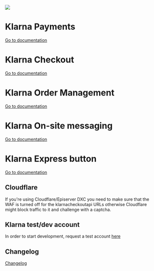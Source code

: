 ![](http://tc.geta.no/app/rest/builds/buildType:(id:Demo_Klarna_00ci),branch:master/statusIcon)

# Klarna Payments

[Go to documentation](src/Klarna.Payments/README.md)

# Klarna Checkout

[Go to documentation](src/Klarna.Checkout/README.md)

# Klarna Order Management

[Go to documentation](src/Klarna.OrderManagement/README.md)

# Klarna On-site messaging

[Go to documentation](docs/onsite-messaging.md)

# Klarna Express button

[Go to documentation](docs/express-button.md)

## Cloudflare

If you're using Cloudflare/Episerver DXC you need to make sure that the WAF is turned off for the klarnacheckoutapi URLs otherwise Cloudflare might block traffic to it and challenge with a captcha.

## Klarna test/dev account

In order to start development, request a test account [here](https://docs.klarna.com/resources/test-environment/)

## Changelog

[Changelog](CHANGELOG.md)
